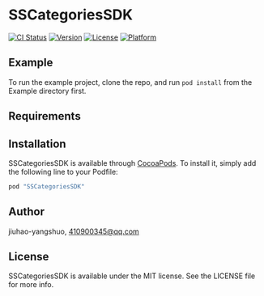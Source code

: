# SSCategoriesSDK

[![CI Status](http://img.shields.io/travis/jiuhao-yangshuo/SSCategoriesSDK.svg?style=flat)](https://travis-ci.org/jiuhao-yangshuo/SSCategoriesSDK)
[![Version](https://img.shields.io/cocoapods/v/SSCategoriesSDK.svg?style=flat)](http://cocoapods.org/pods/SSCategoriesSDK)
[![License](https://img.shields.io/cocoapods/l/SSCategoriesSDK.svg?style=flat)](http://cocoapods.org/pods/SSCategoriesSDK)
[![Platform](https://img.shields.io/cocoapods/p/SSCategoriesSDK.svg?style=flat)](http://cocoapods.org/pods/SSCategoriesSDK)

## Example

To run the example project, clone the repo, and run `pod install` from the Example directory first.

## Requirements

## Installation

SSCategoriesSDK is available through [CocoaPods](http://cocoapods.org). To install
it, simply add the following line to your Podfile:

```ruby
pod "SSCategoriesSDK"
```

## Author

jiuhao-yangshuo, 410900345@qq.com

## License

SSCategoriesSDK is available under the MIT license. See the LICENSE file for more info.
